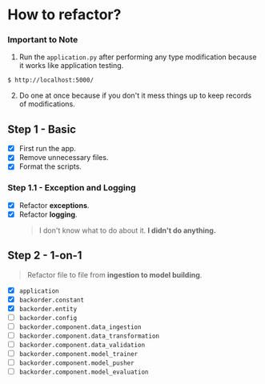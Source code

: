# How to refactor?

### Important to Note

1. Run the `application.py` after performing any type modification because it works like application testing.

```sh
$ http://localhost:5000/
```

2. Do one at once because if you don't it mess things up to keep records of modifications.

## Step 1 - Basic

- [x] First run the app.
- [x] Remove unnecessary files.
- [x] Format the scripts.

### Step 1.1 - Exception and Logging

- [x] Refactor **exceptions**.
- [x] Refactor **logging**.
  > I don't know what to do about it. **I didn't do anything.**

## Step 2 - 1-on-1

> Refactor file to file from **ingestion to model building**.

- [x] `application`
- [x] `backorder.constant`
- [x] `backorder.entity`
- [ ] `backorder.config`
- [ ] `backorder.component.data_ingestion`
- [ ] `backorder.component.data_transformation`
- [ ] `backorder.component.data_validation`
- [ ] `backorder.component.model_trainer`
- [ ] `backorder.component.model_pusher`
- [ ] `backorder.component.model_evaluation`

